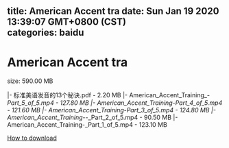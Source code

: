 
title: American Accent tra
date: Sun Jan 19 2020 13:39:07 GMT+0800 (CST)    
categories: baidu
---

# American Accent tra
size: 590.00 MB
 
 
|- 标准美语发音的13个秘诀.pdf - 2.20 MB
|- American_Accent_Training_-_Part_5_of_5.mp4 - 127.80 MB
|- American_Accent_Training_-_Part_4_of_5.mp4 - 121.60 MB
|- American_Accent_Training_-_Part_3_of_5.mp4 - 124.80 MB
|- American_Accent_Training_--_Part_2_of_5.mp4 - 90.50 MB
|- American_Accent_Training-_Part_1_of_5.mp4 - 123.10 MB

[How to download](https://bpcam.bemobtrk.com/go/2ceec3aa-1ca2-46d6-b9ff-aaa5c184517c?jno=1984)